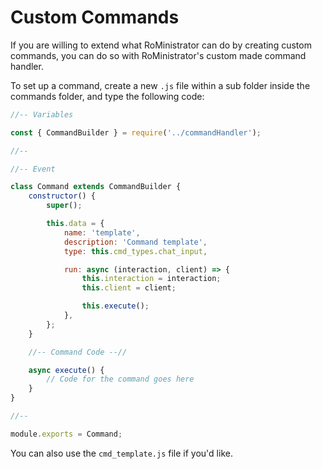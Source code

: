 # Custom Commands

If you are willing to extend what RoMinistrator can do by creating custom commands, you can do so with RoMinistrator's custom made command handler.



To set up a command, create a new `.js` file within a sub folder inside the commands folder, and type the following code:

```javascript
//-- Variables

const { CommandBuilder } = require('../commandHandler');

//--

//-- Event

class Command extends CommandBuilder {
	constructor() {
		super();

		this.data = {
			name: 'template',
			description: 'Command template',
			type: this.cmd_types.chat_input,

			run: async (interaction, client) => {
				this.interaction = interaction;
				this.client = client;

				this.execute();
			},
		};
	}

	//-- Command Code --//

	async execute() {
		// Code for the command goes here
	}
}

//--

module.exports = Command;
```

You can also use the `cmd_template.js` file if you'd like.
